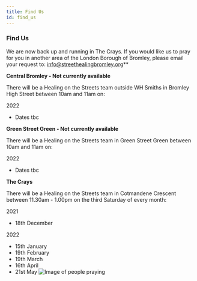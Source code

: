 ```yaml
---
title: Find Us
id: find_us
---
```


### Find Us

We are now back up and running in The Crays. If you would like us to pray for you in another area of the London Borough of Bromley, please email your request to: [info@streethealingbromley.org](mailto:info@streethealing.org)**

**Central Bromley - Not currently available**

There will be a Healing on the Streets team outside WH Smiths in Bromley High Street between 10am and 11am on:

2022
* Dates tbc



**Green Street Green - Not currently available**

There will be a Healing on the Streets team in Green Street Green between 10am and 11am on:

2022
* Dates tbc



**The Crays**

There will be a Healing on the Streets team in Cotmandene Crescent between 11.30am - 1.00pm on the third Saturday of every month: 

2021
* 18th December

2022
* 15th January
* 19th February
* 19th March
* 16th April
* 21st May
![Image of people praying](/gen/images/IMG_0597-large.JPG)
